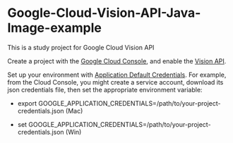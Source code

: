 # Google-Cloud-Vision-API-Java-Image-example
This is a study project for Google Cloud Vision API

Create a project with the [Google Cloud Console](https://console.cloud.google.com/), and enable the [Vision API](https://console.cloud.google.com/apis/api/vision.googleapis.com/overview?project=_).

Set up your environment with [Application Default Credentials](https://cloud.google.com/vision/docs/auth-template/cloud-api-auth#authenticating_with_application_default_credentials "ADC").
For example, from the Cloud Console, you might create a service account, download its json credentials file, then set the appropriate environment variable:

* export GOOGLE_APPLICATION_CREDENTIALS=/path/to/your-project-credentials.json (Mac)

* set GOOGLE_APPLICATION_CREDENTIALS=/path/to/your-project-credentials.json (Win)
